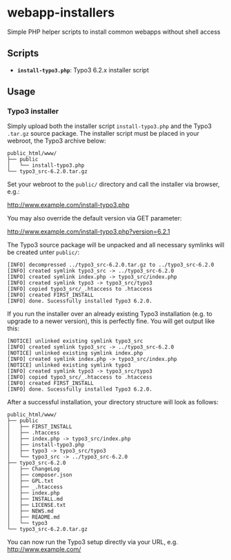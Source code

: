 # webapp-installers

Simple PHP helper scripts to install common webapps without shell access

## Scripts

- **```install-typo3.php```**: Typo3 6.2.x installer script

## Usage

### Typo3 installer

Simply upload both the installer script ```install-typo3.php``` and the Typo3 ```.tar.gz``` source package. The installer script must be placed in your webroot, the Typo3 archive below:

```
public_html/www/
├── public
│   └── install-typo3.php
└── typo3_src-6.2.0.tar.gz
```

Set your webroot to the ```public/``` directory and call the installer via browser, e.g.:

http://www.example.com/install-typo3.php

You may also override the default version via GET parameter:

http://www.example.com/install-typo3.php?version=6.2.1

The Typo3 source package will be unpacked and all necessary symlinks will be created unter ```public/```:

```
[INFO] decompressed ../typo3_src-6.2.0.tar.gz to ../typo3_src-6.2.0
[INFO] created symlink typo3_src -> ../typo3_src-6.2.0
[INFO] created symlink index.php -> typo3_src/index.php
[INFO] created symlink typo3 -> typo3_src/typo3
[INFO] copied typo3_src/_.htaccess to .htaccess
[INFO] created FIRST_INSTALL
[INFO] done. Sucessfully installed Typo3 6.2.0.
```

If you run the installer over an already existing Typo3 installation (e.g. to upgrade to a newer version), this is perfectly fine. You will get output like this:

```
[NOTICE] unlinked existing symlink typo3_src
[INFO] created symlink typo3_src -> ../typo3_src-6.2.0
[NOTICE] unlinked existing symlink index.php
[INFO] created symlink index.php -> typo3_src/index.php
[NOTICE] unlinked existing symlink typo3
[INFO] created symlink typo3 -> typo3_src/typo3
[INFO] copied typo3_src/_.htaccess to .htaccess
[INFO] created FIRST_INSTALL
[INFO] done. Sucessfully installed Typo3 6.2.0.
```

After a successful installation, your directory structure will look as follows:

```
public_html/www/
├── public
│   ├── FIRST_INSTALL
│   ├── .htaccess
│   ├── index.php -> typo3_src/index.php
│   ├── install-typo3.php
│   ├── typo3 -> typo3_src/typo3
│   └── typo3_src -> ../typo3_src-6.2.0
├── typo3_src-6.2.0
│   ├── ChangeLog
│   ├── composer.json
│   ├── GPL.txt
│   ├── _.htaccess
│   ├── index.php
│   ├── INSTALL.md
│   ├── LICENSE.txt
│   ├── NEWS.md
│   ├── README.md
│   └── typo3
└── typo3_src-6.2.0.tar.gz
```

You can now run the Typo3 setup directly via your URL, e.g. http://www.example.com/
